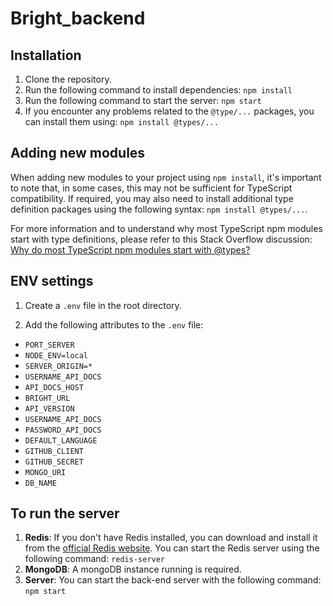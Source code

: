 # Bright_backend

## Installation

1. Clone the repository.
2. Run the following command to install dependencies: `npm install`
3. Run the following command to start the server: `npm start`
4. If you encounter any problems related to the `@type/...` packages, you can install them using: `npm install @types/...`

## Adding new modules

When adding new modules to your project using `npm install`, it's important to note that, in some cases, this may not be sufficient for TypeScript compatibility. If required, you may also need to install additional type definition packages using the following syntax: `npm install @types/...`.

For more information and to understand why most TypeScript npm modules start with type definitions, please refer to this Stack Overflow discussion:
[Why do most TypeScript npm modules start with @types?](https://stackoverflow.com/questions/59497785/why-most-typescript-npm-modules-start-with)

## ENV settings

1. Create a `.env` file in the root directory.

2. Add the following attributes to the `.env` file:

- `PORT_SERVER`
- `NODE_ENV=local`
- `SERVER_ORIGIN=*`
- `USERNAME_API_DOCS`
- `API_DOCS_HOST`
- `BRIGHT_URL`
- `API_VERSION`
- `USERNAME_API_DOCS`
- `PASSWORD_API_DOCS`
- `DEFAULT_LANGUAGE`
- `GITHUB_CLIENT`
- `GITHUB_SECRET`
- `MONGO_URI`
- `DB_NAME`
  
## To run the server

1. **Redis**: If you don't have Redis installed, you can download and install it from the [official Redis website](https://redis.io/download/). You can start the Redis server using the following command: `redis-server`
2. **MongoDB**: A mongoDB instance running is required.
3. **Server**: You can start the back-end server with the following command: `npm start`
